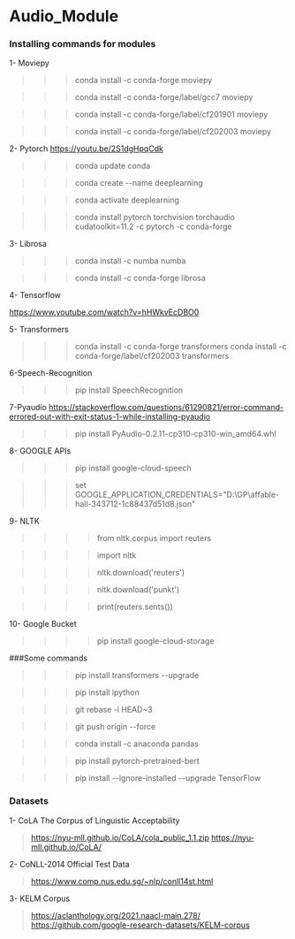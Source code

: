 # Audio_Module

### Installing commands for modules

1- Moviepy

>>>conda install -c conda-forge moviepy

>>>conda install -c conda-forge/label/gcc7 moviepy

>>>conda install -c conda-forge/label/cf201901 moviepy

>>>conda install -c conda-forge/label/cf202003 moviepy


2- Pytorch
https://youtu.be/2S1dgHpqCdk

>>>conda update conda

>>>conda create --name deeplearning

>>>conda activate deeplearning

>>>conda install pytorch torchvision torchaudio cudatoolkit=11.2 -c pytorch -c conda-forge

3- Librosa

>>>conda install -c numba numba

>>>conda install -c conda-forge librosa

4- Tensorflow
 
https://www.youtube.com/watch?v=hHWkvEcDBO0


5- Transformers

>>>conda install -c conda-forge transformers
>>>conda install -c conda-forge/label/cf202003 transformers

6-Speech-Recognition

>>>pip install SpeechRecognition

7-Pyaudio
https://stackoverflow.com/questions/61290821/error-command-errored-out-with-exit-status-1-while-installing-pyaudio

>>>pip install PyAudio-0.2.11-cp310-cp310-win_amd64.whl

8- GOOGLE APIs
>>>pip install google-cloud-speech

>>>set GOOGLE_APPLICATION_CREDENTIALS="D:\GP\affable-hall-343712-1c88437d51d8.json"


9- NLTK
>>>>from nltk.corpus import reuters

>>>>import nltk

>>>>nltk.download('reuters')

>>>>nltk.download('punkt')

>>>>print(reuters.sents())

10- Google Bucket
>>>>pip install google-cloud-storage

###Some commands 

>>>pip install transformers --upgrade

>>>pip install ipython

>>>git rebase -i HEAD~3

>>>git push origin --force

>>>conda install -c anaconda pandas

>>>pip install pytorch-pretrained-bert

>>>pip install --ignore-installed --upgrade TensorFlow

### Datasets

1- CoLA The Corpus of Linguistic Acceptability

> https://nyu-mll.github.io/CoLA/cola_public_1.1.zip
> https://nyu-mll.github.io/CoLA/

2- CoNLL-2014 Official Test Data

> https://www.comp.nus.edu.sg/~nlp/conll14st.html

3- KELM Corpus

> https://aclanthology.org/2021.naacl-main.278/
> https://github.com/google-research-datasets/KELM-corpus

